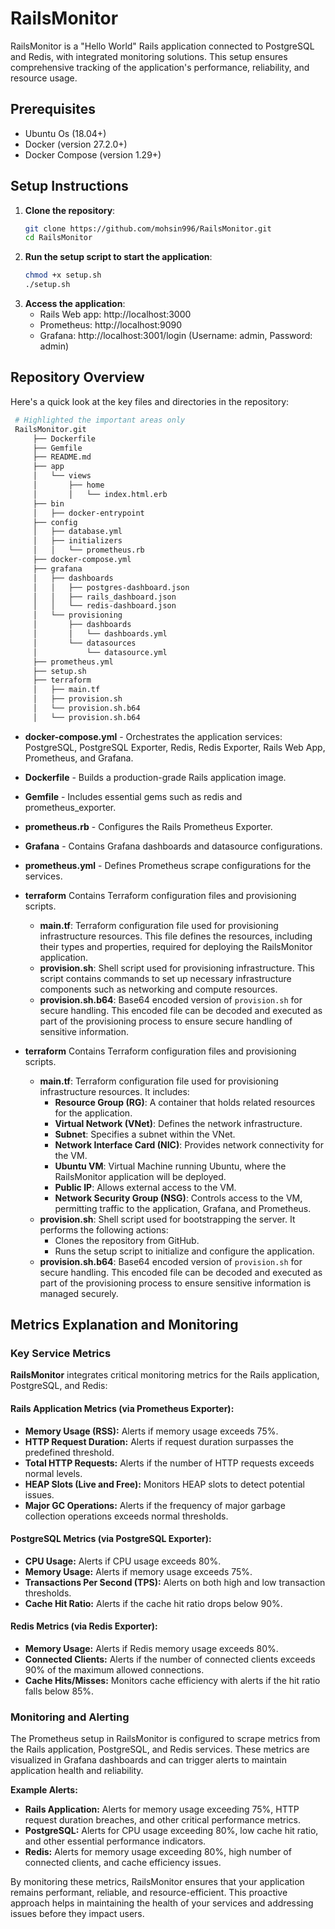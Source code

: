 # RailsMonitor
RailsMonitor is a "Hello World" Rails application connected to PostgreSQL and Redis, with integrated monitoring solutions. This setup ensures comprehensive tracking of the application's performance, reliability, and resource usage.


## Prerequisites
- Ubuntu Os (18.04+)
- Docker (version 27.2.0+)
- Docker Compose (version 1.29+)


## Setup Instructions

1. **Clone the repository**:
   ```bash
   git clone https://github.com/mohsin996/RailsMonitor.git
   cd RailsMonitor
   ```
2. **Run the setup script to start the application**:
   ```bash
   chmod +x setup.sh
   ./setup.sh
   ```
3. **Access the application**:
   - Rails Web app: http://localhost:3000
   - Prometheus: http://localhost:9090
   - Grafana: http://localhost:3001/login (Username: admin, Password: admin)

## Repository Overview
Here's a quick look at the key files and directories in the repository:
   ```bash
    # Highlighted the important areas only
    RailsMonitor.git
        ├── Dockerfile
        ├── Gemfile
        ├── README.md
        ├── app
        │   └── views
        │       ├── home
        │       │   └── index.html.erb
        ├── bin
        │   ├── docker-entrypoint
        ├── config
        │   ├── database.yml
        │   ├── initializers
        │   │   └── prometheus.rb
        ├── docker-compose.yml
        ├── grafana
        │   ├── dashboards
        │   │   ├── postgres-dashboard.json
        │   │   ├── rails_dashboard.json
        │   │   └── redis-dashboard.json
        │   └── provisioning
        │       ├── dashboards
        │       │   └── dashboards.yml
        │       └── datasources
        │           └── datasource.yml
        ├── prometheus.yml
        ├── setup.sh
        ├── terraform
        │   ├── main.tf
        │   ├── provision.sh
        │   └── provision.sh.b64
        │   └── provision.sh.b64
```
- **docker-compose.yml** - Orchestrates the application services: PostgreSQL, PostgreSQL Exporter, Redis, Redis Exporter, Rails Web App, Prometheus, and Grafana.
- **Dockerfile** - Builds a production-grade Rails application image.
- **Gemfile** - Includes essential gems such as redis and prometheus_exporter.
- **prometheus.rb** - Configures the Rails Prometheus Exporter.
- **Grafana** -   Contains Grafana dashboards and datasource configurations.
- **prometheus.yml** - Defines Prometheus scrape configurations for the services.
- **terraform** Contains Terraform configuration files and provisioning scripts.
  - **main.tf**: Terraform configuration file used for provisioning infrastructure resources. This file defines the resources, including their types and properties, required for deploying the RailsMonitor application.
  - **provision.sh**: Shell script used for provisioning infrastructure. This script contains commands to set up necessary infrastructure components such as networking and compute resources.
  - **provision.sh.b64**: Base64 encoded version of `provision.sh` for secure handling. This encoded file can be decoded and executed as part of the provisioning process to ensure secure handling of sensitive information.

- **terraform** Contains Terraform configuration files and provisioning scripts.
  - **main.tf**: Terraform configuration file used for provisioning infrastructure resources. It includes:
    - **Resource Group (RG)**: A container that holds related resources for the application.
    - **Virtual Network (VNet)**: Defines the network infrastructure.
    - **Subnet**: Specifies a subnet within the VNet.
    - **Network Interface Card (NIC)**: Provides network connectivity for the VM.
    - **Ubuntu VM**: Virtual Machine running Ubuntu, where the RailsMonitor application will be deployed.
    - **Public IP**: Allows external access to the VM.
    - **Network Security Group (NSG)**: Controls access to the VM, permitting traffic to the application, Grafana, and Prometheus.
  - **provision.sh**: Shell script used for bootstrapping the server. It performs the following actions:
    - Clones the repository from GitHub.
    - Runs the setup script to initialize and configure the application.
  - **provision.sh.b64**: Base64 encoded version of `provision.sh` for secure handling. This encoded file can be decoded and executed as part of the provisioning process to ensure sensitive information is managed securely.


## Metrics Explanation and Monitoring

### Key Service Metrics

**RailsMonitor** integrates critical monitoring metrics for the Rails application, PostgreSQL, and Redis:

#### Rails Application Metrics (via Prometheus Exporter):
- **Memory Usage (RSS):** Alerts if memory usage exceeds 75%.
- **HTTP Request Duration:** Alerts if request duration surpasses the predefined threshold.
- **Total HTTP Requests:** Alerts if the number of HTTP requests exceeds normal levels.
- **HEAP Slots (Live and Free):** Monitors HEAP slots to detect potential issues.
- **Major GC Operations:** Alerts if the frequency of major garbage collection operations exceeds normal thresholds.

#### PostgreSQL Metrics (via PostgreSQL Exporter):
- **CPU Usage:** Alerts if CPU usage exceeds 80%.
- **Memory Usage:** Alerts if memory usage exceeds 75%.
- **Transactions Per Second (TPS):** Alerts on both high and low transaction thresholds.
- **Cache Hit Ratio:** Alerts if the cache hit ratio drops below 90%.

#### Redis Metrics (via Redis Exporter):
- **Memory Usage:** Alerts if Redis memory usage exceeds 80%.
- **Connected Clients:** Alerts if the number of connected clients exceeds 90% of the maximum allowed connections.
- **Cache Hits/Misses:** Monitors cache efficiency with alerts if the hit ratio falls below 85%.

### Monitoring and Alerting

The Prometheus setup in RailsMonitor is configured to scrape metrics from the Rails application, PostgreSQL, and Redis services. These metrics are visualized in Grafana dashboards and can trigger alerts to maintain application health and reliability.

**Example Alerts:**
- **Rails Application:** Alerts for memory usage exceeding 75%, HTTP request duration breaches, and other critical performance metrics.
- **PostgreSQL:** Alerts for CPU usage exceeding 80%, low cache hit ratio, and other essential performance indicators.
- **Redis:** Alerts for memory usage exceeding 80%, high number of connected clients, and cache efficiency issues.

By monitoring these metrics, RailsMonitor ensures that your application remains performant, reliable, and resource-efficient. This proactive approach helps in maintaining the health of your services and addressing issues before they impact users.

